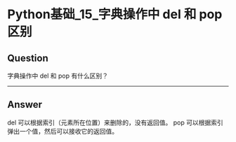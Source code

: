 # Python基础_15_字典操作中 del 和 pop 区别


## Question
字典操作中 del 和 pop 有什么区别？

----

## Answer
del 可以根据索引（元素所在位置）来删除的，没有返回值。 
pop 可以根据索引弹出一个值，然后可以接收它的返回值。